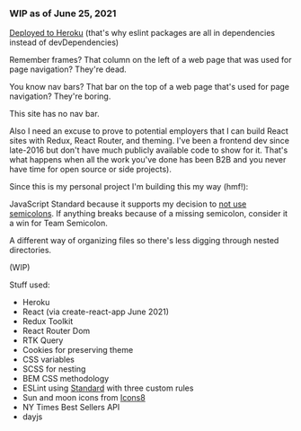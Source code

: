 ### WIP as of June 25, 2021

[Deployed to Heroku](https://no-navbars.herokuapp.com/) (that's why eslint packages are all in dependencies instead of devDependencies)

Remember frames? That column on the left of a web page that was used for page navigation? They're dead.

You know nav bars? That bar on the top of a web page that's used for page navigation? They're boring.

This site has no nav bar.

Also I need an excuse to prove to potential employers that I can build React sites with Redux, React Router, and theming. I've been a frontend dev since late-2016 but don't have much publicly available code to show for it. That's what happens when all the work you've done has been B2B and you never have time for open source or side projects).

Since this is my personal project I'm building this my way (hmf!):

JavaScript Standard because it supports my decision to [not use semicolons](https://www.youtube.com/watch?v=Qlr-FGbhKaI). If anything breaks because of a missing semicolon, consider it a win for Team Semicolon.

A different way of organizing files so there's less digging through nested directories.

(WIP)

Stuff used:

- Heroku
- React (via create-react-app June 2021)
- Redux Toolkit
- React Router Dom
- RTK Query
- Cookies for preserving theme
- CSS variables
- SCSS for nesting
- BEM CSS methodology
- ESLint using [Standard](https://standardjs.com) with three custom rules
- Sun and moon icons from [Icons8](https://icons8.com/icon/set/weather)
- NY Times Best Sellers API
- dayjs
